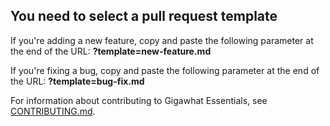 ## You need to select a pull request template

If you're adding a new feature, copy and paste the following parameter at the end of the URL: **?template=new-feature.md**

If you're fixing a bug, copy and paste the following parameter at the end of the URL: **?template=bug-fix.md**

For information about contributing to Gigawhat Essentials, see <a href="https://github.com/Gigawhat-net/Gigawhat-Essentials/blob/dev/CONTRIBUTING.md">CONTRIBUTING.md</a>.
